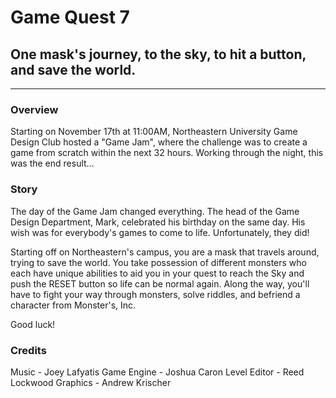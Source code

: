 # Game Quest 7
## One mask's journey, to the sky, to hit a button, and save the world.
-----------------------------------
### Overview
Starting on November 17th at 11:00AM, Northeastern University Game Design Club hosted a "Game Jam", where the challenge was to create a game from scratch within the next 32 hours. Working through the night, this was the end result...

### Story
The day of the Game Jam changed everything. The head of the Game Design Department, Mark, celebrated his birthday on the same day. His wish was for everybody's games to come to life. Unfortunately, they did!

Starting off on Northeastern's campus, you are a mask that travels around, trying to save the world. You take possession of different monsters who each have unique abilities to aid you in your quest to reach the Sky and push the RESET button so life can be normal again. Along the way, you'll have to fight your way through monsters, solve riddles, and befriend a character from Monster's, Inc. 

Good luck!

### Credits
Music - Joey Lafyatis
Game Engine - Joshua Caron
Level Editor - Reed Lockwood
Graphics - Andrew Krischer


